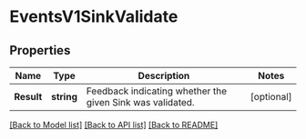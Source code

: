 # EventsV1SinkValidate

## Properties

Name | Type | Description | Notes
------------ | ------------- | ------------- | -------------
**Result** | **string** | Feedback indicating whether the given Sink was validated. |[optional] 

[[Back to Model list]](../README.md#documentation-for-models) [[Back to API list]](../README.md#documentation-for-api-endpoints) [[Back to README]](../README.md)


